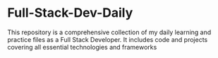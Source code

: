 # Full-Stack-Dev-Daily
This repository is a comprehensive collection of my daily learning and practice files as a Full Stack Developer. It includes code and projects covering all essential technologies and frameworks
